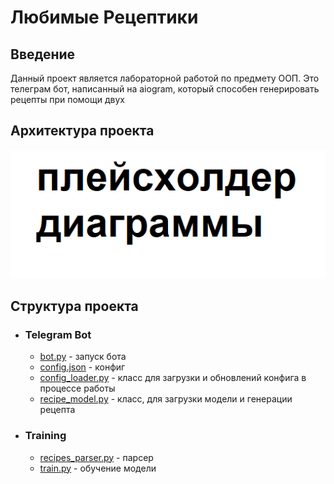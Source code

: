 # Любимые Рецептики

## Введение

Данный проект является лабораторной работой по предмету ООП. Это телеграм бот, написанный на aiogram, который способен генерировать рецепты при помощи двух


## Архитектура проекта

![](/diagram.png)

## Структура проекта

+ ### Telegram Bot
  + [bot.py](https://github.com/cojode/abosyn/blob/main/bot.py) - запуск бота
  + [config.json](https://github.com/cojode/abosyn/blob/main/config.json) - конфиг
  + [config_loader.py](https://github.com/cojode/abosyn/blob/main/config_loader.py) - класс для загрузки и обновлений конфига в процессе работы
  + [recipe_model.py](https://github.com/cojode/abosyn/blob/main/recipe_model.py) - класс, для загрузки модели и генерации рецепта

+ ### Training
  + [recipes_parser.py](https://github.com/cojode/abosyn/blob/main/recipes_parser.py) - парсер
  + [train.py](https://github.com/cojode/abosyn/blob/main/train.py) - обучение модели

